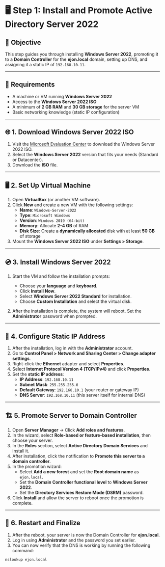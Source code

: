 # 🖥️ Step 1: Install and Promote Active Directory Server 2022

## 🧠 Objective

This step guides you through installing **Windows Server 2022**, promoting it to a **Domain Controller** for the **ejon.local** domain, setting up DNS, and assigning it a static IP of `192.168.10.11`.

---

## 🧰 Requirements

- A machine or VM running **Windows Server 2022**
- Access to the **Windows Server 2022 ISO**
- A minimum of **2 GB RAM** and **30 GB storage** for the server VM
- Basic networking knowledge (static IP configuration)

---

## 🌐 1. Download Windows Server 2022 ISO

1. Visit the [Microsoft Evaluation Center](https://www.microsoft.com/en-us/evalcenter/evaluate-windows-server) to download the Windows Server 2022 ISO.
2. Select the **Windows Server 2022** version that fits your needs (Standard or Datacenter).
3. Download the **ISO** file.

---

## 🖥️ 2. Set Up Virtual Machine

1. Open **VirtualBox** (or another VM software).
2. Click **New** and create a new VM with the following settings:
   - **Name**: `Windows-Server-2022`
   - **Type**: `Microsoft Windows`
   - **Version**: `Windows 2019 (64-bit)`
   - **Memory**: Allocate **2-4 GB** of RAM
   - **Disk Size**: Create a **dynamically allocated** disk with at least **50 GB** of storage
3. Mount the **Windows Server 2022 ISO** under **Settings > Storage**.

---

## 💿 3. Install Windows Server 2022

1. Start the VM and follow the installation prompts:
   - Choose your **language** and **keyboard**.
   - Click **Install Now**.
   - Select **Windows Server 2022 Standard** for installation.
   - Choose **Custom Installation** and select the virtual disk.
   
2. After the installation is complete, the system will reboot. Set the **Administrator** password when prompted.

---

## 🔧 4. Configure Static IP Address

1. After the installation, log in with the **Administrator** account.
2. Go to **Control Panel > Network and Sharing Center > Change adapter settings**.
3. Right-click the **Ethernet** adapter and select **Properties**.
4. Select **Internet Protocol Version 4 (TCP/IPv4)** and click **Properties**.
5. Set the **static IP address**:
   - **IP Address**: `192.168.10.11`
   - **Subnet Mask**: `255.255.255.0`
   - **Default Gateway**: `192.168.10.1` (your router or gateway IP)
   - **DNS Server**: `192.168.10.11` (this server itself for internal DNS)

---

## 🏗️ 5. Promote Server to Domain Controller

1. Open **Server Manager** → Click **Add roles and features**.
2. In the wizard, select **Role-based or feature-based installation**, then choose your server.
3. In the **Roles** section, select **Active Directory Domain Services** and install it.
4. After installation, click the notification to **Promote this server to a domain controller**.
5. In the promotion wizard:
   - Select **Add a new forest** and set the **Root domain name** as `ejon.local`.
   - Set the **Domain Controller functional level** to **Windows Server 2022**.
   - Set the **Directory Services Restore Mode (DSRM)** password.
6. Click **Install** and allow the server to reboot once the promotion is complete.

---

## 🔄 6. Restart and Finalize

1. After the reboot, your server is now the Domain Controller for **ejon.local**.
2. Log in using **Administrator** and the password you set earlier.
3. You can now verify that the DNS is working by running the following command:

```bash
nslookup ejon.local
